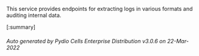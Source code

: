 






This service provides endpoints for extracting logs in various formats and auditing internal data.

[:summary]

###### Auto generated by Pydio Cells Enterprise Distribution v3.0.6 on 22-Mar-2022
